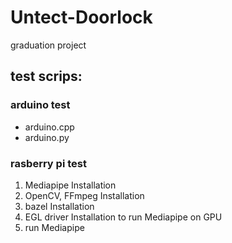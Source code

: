 # Untect-Doorlock
graduation project

## test scrips: ##
### arduino test ###
- arduino.cpp
- arduino.py

### rasberry pi test ###
1. Mediapipe Installation
2. OpenCV, FFmpeg Installation
3. bazel Installation
4. EGL driver Installation to run Mediapipe on GPU
5. run Mediapipe
